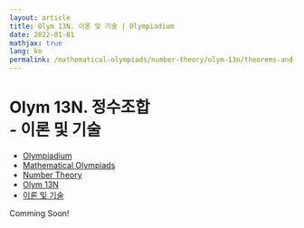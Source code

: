 ```yaml
---
layout: article
title: Olym 13N. 이론 및 기술 | Olympiadium
date: 2022-01-01
mathjax: true
lang: ko
permalink: /mathematical-olympiads/number-theory/olym-13n/theorems-and-techniques/
---
```

# Olym 13N. 정수조합 <br> <ssup> - 이론 및 기술</ssup>

<ul class="breadcrumb">
	<li><a href="{{ site.url }}">Olympiadium</a></li> 
	<li><a href="{{ site.url }}mathematical-olympiads/">Mathematical Olympiads</a></li> 
	<li><a href="{{ site.url }}mathematical-olympiads/number-theory/">Number Theory</a></li> 
	<li><a href="{{ site.url }}mathematical-olympiads/number-theory/olym-13n/">Olym 13N</a></li> 
	<li><a href="{{ site.url }}mathematical-olympiads/number-theory/olym-13n/theorems-and-techniques/">이론 및 기술</a></li>
</ul>

Comming Soon!
